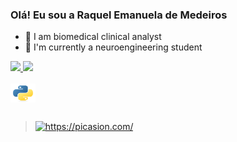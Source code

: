 ### Olá! Eu sou a Raquel Emanuela de Medeiros 

- 🔬 I am biomedical clinical analyst
- 🧠 I'm currently a neuroengineering student
 <div>
  <a href="https://github.com/raquel-med">
  <img height="180em" src="https://github-readme-stats.vercel.app/api?username=raquel-med&show_icons=true&theme=cobalt&include_all_commits=true&count_private=true"/>
  <img height="130em" src="https://github-readme-stats.vercel.app/api/top-langs/?username=raquel-med&layout=compact&langs_count=7&theme=cobalt"/>
</div>
<div style="display: inline_block"><br>
  <img align="center" alt="Raquel-Python" height="30" width="40" src="https://raw.githubusercontent.com/devicons/devicon/master/icons/python/python-original.svg">
  
  ##
  ><img src="https://i.picasion.com/pic91/e728382aaf4eada5c0a98fa734850f38.gif" width="150" height="150" border="0" alt="https://picasion.com/" ></a><br /><a href="https://picasion.com/">
